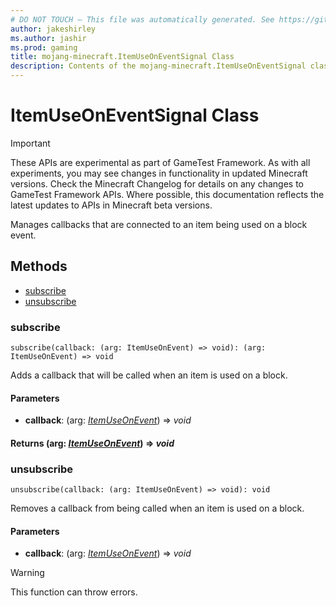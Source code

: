 ```yaml
---
# DO NOT TOUCH — This file was automatically generated. See https://github.com/Mojang/MinecraftScriptingApiDocsGenerator to modify descriptions, examples, etc.
author: jakeshirley
ms.author: jashir
ms.prod: gaming
title: mojang-minecraft.ItemUseOnEventSignal Class
description: Contents of the mojang-minecraft.ItemUseOnEventSignal class.
---
```

# ItemUseOnEventSignal Class
>[!IMPORTANT]
>These APIs are experimental as part of GameTest Framework. As with all experiments, you may see changes in functionality in updated Minecraft versions. Check the Minecraft Changelog for details on any changes to GameTest Framework APIs. Where possible, this documentation reflects the latest updates to APIs in Minecraft beta versions.

Manages callbacks that are connected to an item being used on a block event.

## Methods
- [subscribe](#subscribe)
- [unsubscribe](#unsubscribe)
  
### **subscribe**
`
subscribe(callback: (arg: ItemUseOnEvent) => void): (arg: ItemUseOnEvent) => void
`

Adds a callback that will be called when an item is used on a block.
#### **Parameters**
- **callback**: (arg: [*ItemUseOnEvent*](ItemUseOnEvent.md)) => *void*

#### **Returns** (arg: [*ItemUseOnEvent*](ItemUseOnEvent.md)) => *void*


### **unsubscribe**
`
unsubscribe(callback: (arg: ItemUseOnEvent) => void): void
`

Removes a callback from being called when an item is used on a block.
#### **Parameters**
- **callback**: (arg: [*ItemUseOnEvent*](ItemUseOnEvent.md)) => *void*


> [!WARNING]
> This function can throw errors.

